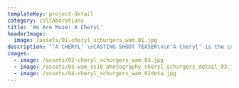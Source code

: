 ```yaml
---
templateKey: project-detail
category: collaborations
title: 'We Are Muze: A Cheryl'
headerImage:
  image: /assets/01-cheryl_schurgers_wam_01.jpg
description: "‘A CHERYL’ \nCASTING SHOOT TEASER\n\n‘A Cheryl’ is the concept We Are Muze has been developing in collaboration with the photographer and muse Cheryl Schurgers. The shoot of the casting for Cheryl lookalikes took place on July 6th 2017 at the wonderful\_Studio 13\_in Amsterdam.\nEleven girls\_were reached out to via\_the casting call poster\_and were then selected to participate in the official casting shoot. At the casting, each of them had to imitate Cheryl both in looks and the way they acted.\n\nInstructed to come all in black, the participants were then invited to enter the world of Cheryl and We Are Muze by dressing in the SS18 pieces of BYBROWN, Electric Co, Jessica Joyce and LoveLuha.\nUnder the direction of Cheryl herself, the girls\_were instructed to perform\_four different acts, each of which\_represented a translation of the alter ego theme by the We Are Muze designers.\n\nThe casting could not go without the jury, who, with their critical eye, observed the acts and decided who is good enough to be a Cheryl and perform at the next stage of the project.\n\nThe whole process of the casting and the shooting was filmed by\_Julius Thissen, whose work was a key element in the We Are Muze presentation on September 27th 2017 in Atelier Neérlandais during Paris Fashion Week. As well the editorial of this not so usual casting will be exhibited during the same presentation next to another ‘A CHERYL’ casting as performance with French Cheryl lookalikes and Cheryl Schurgers herself.\n\nSpecial thanks to the whole team:\nCheryls: Agata, Annemarijn, Grace, Elise, Eva, Ise, Karla, Mélina, Romee, Sanne and Teddy\LPhotography and direction: Cheryl Schurgers\LFilming: Julius Thissen\LMake-up and hair: Kira Kroegman and Selkan Baran\LAssistants: Janina Volkmer, Karla Vincheva and Mélina Dubois\LDesigns: BYBROWN, Electric Co, Jessica Joyce, LoveLuha and Peterson & Stoop\nCreative direction & concept – Conny Groenewegen"
images:
  - image: /assets/02-cheryl_schurgers_wam_03.jpg
  - image: /assets/03-wam_ss18_photography_cheryl_schurgers_detail_03.jpg
  - image: /assets/04-cheryl_schurgers_wam_02deta.jpg
---
```


